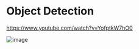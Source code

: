 # Object Detection

https://www.youtube.com/watch?v=YofptkW7hO0

![image](https://user-images.githubusercontent.com/78076900/123535535-6ddd0b80-d75f-11eb-93ef-3800b1ebcb7b.png)
